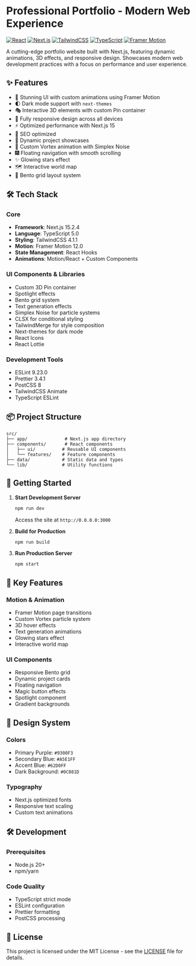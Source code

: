 # Professional Portfolio - Modern Web Experience

[![React](https://img.shields.io/badge/React-19.0.0-blue.svg)](https://reactjs.org/)
[![Next.js](https://img.shields.io/badge/Next.js-15.2.4-black.svg)](https://nextjs.org/)
[![TailwindCSS](https://img.shields.io/badge/TailwindCSS-4.1.1-38B2AC.svg)](https://tailwindcss.com/)
[![TypeScript](https://img.shields.io/badge/TypeScript-5.0.0-007ACC.svg)](https://www.typescriptlang.org/)
[![Framer Motion](https://img.shields.io/badge/Framer_Motion-12.0.0-ff69b4.svg)](https://www.framer.com/motion/)

A cutting-edge portfolio website built with Next.js, featuring dynamic animations, 3D effects, and responsive design. Showcases modern web development practices with a focus on performance and user experience.

## ✨ Features

- 🎨 Stunning UI with custom animations using Framer Motion
- 🌓 Dark mode support with `next-themes`
- 🎭 Interactive 3D elements with custom Pin container
- 📱 Fully responsive design across all devices
- ⚡ Optimized performance with Next.js 15
- 🎯 SEO optimized
- 🔄 Dynamic project showcases
- 🌊 Custom Vortex animation with Simplex Noise
- 🎆 Floating navigation with smooth scrolling
- ✨ Glowing stars effect
- 🗺️ Interactive world map
- 🔲 Bento grid layout system

## 🛠️ Tech Stack

### Core

- **Framework**: Next.js 15.2.4
- **Language**: TypeScript 5.0
- **Styling**: TailwindCSS 4.1.1
- **Motion**: Framer Motion 12.0
- **State Management**: React Hooks
- **Animations**: Motion/React + Custom Components

### UI Components & Libraries

- Custom 3D Pin container
- Spotlight effects
- Bento grid system
- Text generation effects
- Simplex Noise for particle systems
- CLSX for conditional styling
- TailwindMerge for style composition
- Next-themes for dark mode
- React Icons
- React Lottie

### Development Tools

- ESLint 9.23.0
- Prettier 3.4.1
- PostCSS 8
- TailwindCSS Animate
- TypeScript ESLint

## 📦 Project Structure

```
src/
├── app/              # Next.js app directory
├── components/       # React components
│   ├── ui/          # Reusable UI components
│   └── features/    # Feature components
├── data/            # Static data and types
└── lib/             # Utility functions
```

## 🚀 Getting Started

1. **Start Development Server**

   ```bash
   npm run dev
   ```

   Access the site at `http://0.0.0.0:3000`

2. **Build for Production**

   ```bash
   npm run build
   ```

3. **Run Production Server**
   ```bash
   npm start
   ```

## 🎯 Key Features

### Motion & Animation

- Framer Motion page transitions
- Custom Vortex particle system
- 3D hover effects
- Text generation animations
- Glowing stars effect
- Interactive world map

### UI Components

- Responsive Bento grid
- Dynamic project cards
- Floating navigation
- Magic button effects
- Spotlight component
- Gradient backgrounds

## 🎨 Design System

### Colors

- Primary Purple: `#9300F3`
- Secondary Blue: `#A5E1FF`
- Accent Blue: `#62D0FF`
- Dark Background: `#0C081D`

### Typography

- Next.js optimized fonts
- Responsive text scaling
- Custom text animations

## 🛠️ Development

### Prerequisites

- Node.js 20+
- npm/yarn

### Code Quality

- TypeScript strict mode
- ESLint configuration
- Prettier formatting
- PostCSS processing

## 📝 License

This project is licensed under the MIT License - see the [LICENSE](LICENSE) file for details.

